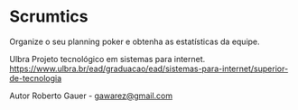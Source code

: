# Scrumtics
Organize o seu planning poker e obtenha as estatísticas da equipe.

Ulbra 
Projeto tecnológico em sistemas para internet.
https://www.ulbra.br/ead/graduacao/ead/sistemas-para-internet/superior-de-tecnologia

Autor
Roberto Gauer - gawarez@gmail.com
